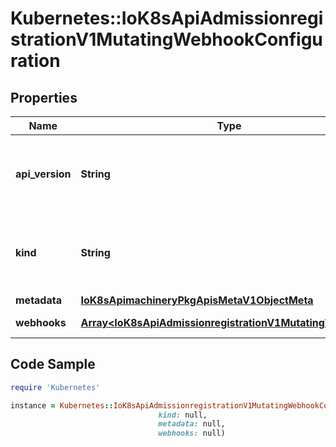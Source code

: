 # Kubernetes::IoK8sApiAdmissionregistrationV1MutatingWebhookConfiguration

## Properties

Name | Type | Description | Notes
------------ | ------------- | ------------- | -------------
**api_version** | **String** | APIVersion defines the versioned schema of this representation of an object. Servers should convert recognized schemas to the latest internal value, and may reject unrecognized values. More info: https://git.k8s.io/community/contributors/devel/sig-architecture/api-conventions.md#resources | [optional] 
**kind** | **String** | Kind is a string value representing the REST resource this object represents. Servers may infer this from the endpoint the client submits requests to. Cannot be updated. In CamelCase. More info: https://git.k8s.io/community/contributors/devel/sig-architecture/api-conventions.md#types-kinds | [optional] 
**metadata** | [**IoK8sApimachineryPkgApisMetaV1ObjectMeta**](IoK8sApimachineryPkgApisMetaV1ObjectMeta.md) |  | [optional] 
**webhooks** | [**Array&lt;IoK8sApiAdmissionregistrationV1MutatingWebhook&gt;**](IoK8sApiAdmissionregistrationV1MutatingWebhook.md) | Webhooks is a list of webhooks and the affected resources and operations. | [optional] 

## Code Sample

```ruby
require 'Kubernetes'

instance = Kubernetes::IoK8sApiAdmissionregistrationV1MutatingWebhookConfiguration.new(api_version: null,
                                 kind: null,
                                 metadata: null,
                                 webhooks: null)
```


